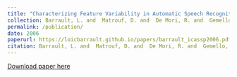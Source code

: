 ```yaml
---
title: "Characterizing Feature Variability in Automatic Speech Recognition Systems"
collection: Barrault, L. and  Matrouf, D. and  De Mori, R. and  Gemello, R. and  and Mana, F.
permalink: /publication/
date: 2006
paperurl: https://loicbarrault.github.io/papers/barrault_icassp2006.pdf
citation: Barrault, L. and  Matrouf, D. and  De Mori, R. and  Gemello, R. and  and Mana, F. "Characterizing Feature Variability in Automatic Speech Recognition Systems" <i>, International Conference on Acoustics, Speech and Signal Processing (ICASSP'06) 
---
```

[Download paper here](https://loicbarrault.github.io/papers/barrault_icassp2006.pdf)